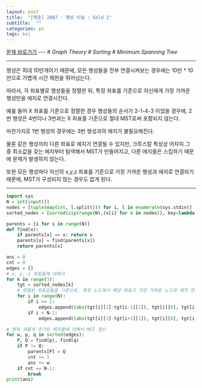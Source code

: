 ```yaml
---
layout: post
title:  "[백준] 2887 : 행성 터널 : Gold 1"
subtitle:  ""
categories: ps
tags: boj
---
```


[문제 바로가기](https://www.acmicpc.net/problem/2887) --- *# Graph Theory # Sorting # Minimum Spanning Tree*

---

행성은 최대 10만개이기 때문에, 모든 행성들을 전부 연결시켜보는 경우에는 10만 * 10만으로 가볍게 시간 제한을 뛰어넘는다.

따라서, 각 좌표별로 행성들을 정렬한 뒤, 특정 좌표를 기준으로 자신에게 가장 가까운 행성만을 에지로 연결시킨다.

예를 들어 X 좌표를 기준으로 정렬한 경우 행성들의 순서가 2-1-4-3 이었을 경우에, 2번 행성은 4번이나 3번과는 X 좌표를 기준으로 절대 MST로써 포함되지 않는다.

마찬가지로 1번 행성의 경우에는 3번 행성과의 에지가 불필요해진다.

물론 같은 행성끼리 다른 좌표로 에지가 연결될 수 있지만, 크루스칼 특성상 어차피 그 중 최소값을 갖는 에지부터 탐색해서 MST가 만들어지고, 다른 에지들은 스킵하기 때문에 문제가 발생하지 않는다.

또한 모든 행성마다 자신의 x,y,z 좌표를 기준으로 가장 가까운 행성과 에지로 연결되기 때문에, MST가 구성되지 않는 경우도 없게 된다.

---

```python
import sys
N = int(input())
nodes = [tuple(map(int, l.split())) for i, l in enumerate(sys.stdin)]
sorted_nodes = [sorted(zip(range(N),(v[i] for v in nodes)), key=lambda x:x[1]) for i in range(3)]

parents = [i for i in range(N)]
def find(x):
    if parents[x] == x: return x
    parents[x] = find(parents[x])
    return parents[x]

ans = 0
cnt = 0
edges = []
# x, y, z 좌표들에 대해서
for k in range(3):
    tgt = sorted_nodes[k]
    # 정렬된 좌표값들을 기준으로, 특정 노드에서 해당 좌표가 가장 가까운 노드와 에지 연결
    for i in range(N):
        if i >= 1:
            edges.append((abs(tgt[i][1]-tgt[i-1][1]), tgt[i][0], tgt[i-1][0]))
        if i < N-1:
            edges.append((abs(tgt[i][1]-tgt[i+1][1]), tgt[i][0], tgt[i+1][0]))

# 현재 새롭게 추가된 에지들에 대해서 MST 갱신
for w, p, q in sorted(edges):
    P, Q = find(p), find(q)
    if P != Q:
        parents[P] = Q
        cnt += 1
        ans += w
    if cnt == N-1:
        break
print(ans)
```
